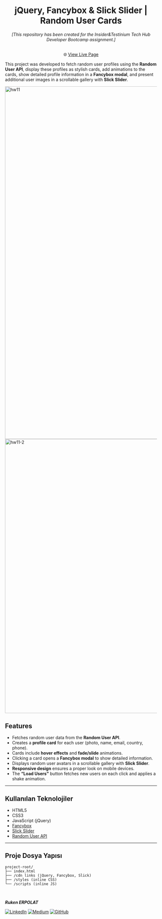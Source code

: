 <h1 align="center"> jQuery, Fancybox & Slick Slider | Random User Cards</h1>

<h6 align="center">[This repository has been created for the Insider&Testinium Tech Hub Developer Bootcamp assignment.]</h6>

<div align="center">

🌐 [View Live Page](https://eleventh-task-jquery-random-users.netlify.app/)  

</div>

This project was developed to fetch random user profiles using the **Random User API**, display these profiles as stylish cards, add animations to the cards, show detailed profile information in a **Fancybox modal**, and present additional user images in a scrollable gallery with **Slick Slider**.

<img width="1920" height="1164" alt="hw11" src="https://github.com/user-attachments/assets/0dc2b259-28df-47c5-822c-e4ca7d3c6b7d" />

<img width="1901" height="905" alt="hw11-2" src="https://github.com/user-attachments/assets/76f873dd-a07e-48cd-a892-6975a3f813cf" />


## Features

- Fetches random user data from the **Random User API**.
- Creates a **profile card** for each user (photo, name, email, country, phone).
- Cards include **hover effects** and **fade/slide** animations.
- Clicking a card opens a **Fancybox modal** to show detailed information.
- Displays random user avatars in a scrollable gallery with **Slick Slider**.
- **Responsive design** ensures a proper look on mobile devices.
- The **“Load Users”** button fetches new users on each click and applies a shake animation.

---

##  Kullanılan Teknolojiler
- HTML5
- CSS3
- JavaScript (jQuery)
- [Fancybox](https://fancyapps.com/fancybox/)   
- [Slick Slider](https://kenwheeler.github.io/slick/)    
- [Random User API](https://randomuser.me/)   

---

## Proje Dosya Yapısı
```
project-root/
├── index.html
├── /cdn links (jQuery, Fancybox, Slick)
├── /styles (inline CSS)
└── /scripts (inline JS)
```
<br>

<b><em>Ruken ERPOLAT</em></b>

[![LinkedIn](https://img.shields.io/badge/-LinkedIn-827a67?style=flat&logo=linkedin&logoColor=white)](https://linkedin.com/in/rukenerpolat)
[![Medium](https://img.shields.io/badge/-Medium-827a67?style=flat&logo=medium&logoColor=white)](https://medium.com/@rukenerpolat)
[![GitHub](https://img.shields.io/badge/-GitHub-827a67?style=flat&logo=github&logoColor=white)](https://github.com/rukenerpolat)
